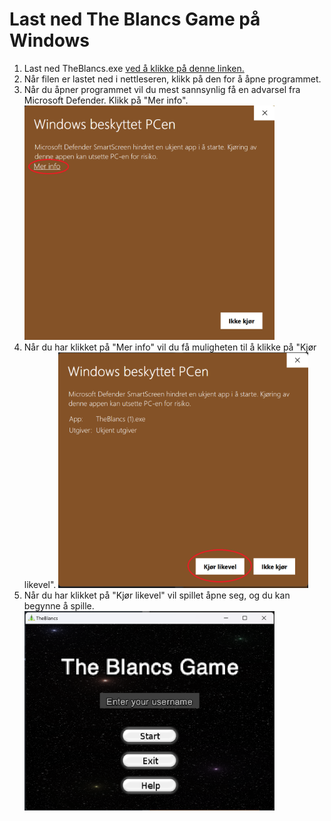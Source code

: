 # Last ned The Blancs Game på Windows

1. Last ned TheBlancs.exe [ved å klikke på denne linken.](https://github.com/helges1/The-Blancs/raw/main/TheBlancs.exe)
2. Når filen er lastet ned i nettleseren, klikk på den for å åpne programmet.
3. Når du åpner programmet vil du mest sannsynlig få en advarsel fra Microsoft Defender. Klikk på "Mer info".
   <img src="../Windows/assets/windows-1.png" alt="Klikk på mer info" width="400"/>
4. Når du har klikket på "Mer info" vil du få muligheten til å klikke på "Kjør likevel".
   <img src="../Windows/assets/windows-2.png" alt="Klikk på kjør likevel" width="400"/>
5. Når du har klikket på "Kjør likevel" vil spillet åpne seg, og du kan begynne å spille.
   <img src="../Windows/assets/windows-3.png" alt="Spillet er klart til å spilles" width="400"/>
